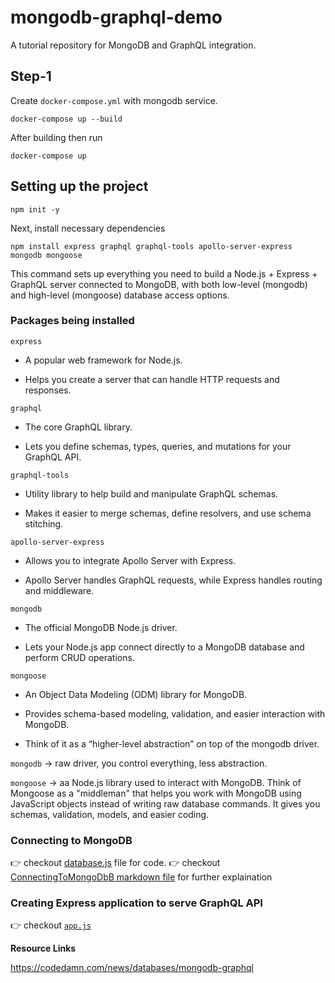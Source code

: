 # mongodb-graphql-demo

A tutorial repository for MongoDB and GraphQL integration.

## Step-1

Create `docker-compose.yml` with mongodb service.

```script
docker-compose up --build
```

After building then run

```script
docker-compose up

```

## Setting up the project

```script
npm init -y
```

Next, install necessary dependencies

```script
npm install express graphql graphql-tools apollo-server-express mongodb mongoose
```

This command sets up everything you need to build a Node.js + Express + GraphQL server connected to MongoDB, with both low-level (mongodb) and high-level (mongoose) database access options.

### Packages being installed

`express`

- A popular web framework for Node.js.

- Helps you create a server that can handle HTTP requests and responses.

`graphql`

- The core GraphQL library.

- Lets you define schemas, types, queries, and mutations for your GraphQL API.

`graphql-tools`

- Utility library to help build and manipulate GraphQL schemas.

- Makes it easier to merge schemas, define resolvers, and use schema stitching.

`apollo-server-express`

- Allows you to integrate Apollo Server with Express.

- Apollo Server handles GraphQL requests, while Express handles routing and middleware.

`mongodb`

- The official MongoDB Node.js driver.

- Lets your Node.js app connect directly to a MongoDB database and perform CRUD operations.

`mongoose`

- An Object Data Modeling (ODM) library for MongoDB.

- Provides schema-based modeling, validation, and easier interaction with MongoDB.

- Think of it as a “higher-level abstraction” on top of the mongodb driver.

`mongodb` → raw driver, you control everything, less abstraction.

`mongoose` → aa Node.js library used to interact with MongoDB. Think of Mongoose as a "middleman" that helps you work with MongoDB using JavaScript objects instead of writing raw database commands. It gives you schemas, validation, models, and easier coding.

### Connecting to MongoDB

👉 checkout [database.js](/database.js) file for code.
👉 checkout [ConnectingToMongoDbB markdown file](/ConnectingToMongoDbB.md) for further explaination


### Creating Express application to serve GraphQL API
👉 checkout [`app.js`](/app.js)

**Resource Links**

https://codedamn.com/news/databases/mongodb-graphql

